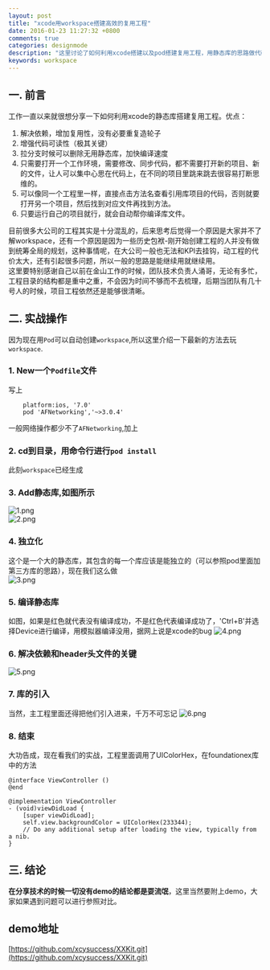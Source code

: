 ```yaml
---
layout: post
title: "xcode用workspace搭建高效的复用工程"
date: 2016-01-23 11:27:32 +0800
comments: true
categories: designmode
description: "这里讨论了如何利用xcode搭建以及pod搭建复用工程，用静态库的思路做代码，增加代码的可读性和重用性" 
keywords: workspace
---
```


## 一. 前言

工作一直以来就很想分享一下如何利用xcode的静态库搭建复用工程。优点：  

1. 解决依赖，增加复用性，没有必要重复造轮子    
2. 增强代码可读性（极其关键）  
3. 拉分支时候可以删除无用静态库，加快编译速度
4. 只需要打开一个工作环境，需要修改、同步代码，都不需要打开新的项目、新的文件，让人可以集中心思在代码上，在不同的项目里跳来跳去很容易打断思维的。
5. 可以像同一个工程里一样，直接点击方法名查看引用库项目的代码，否则就要打开另一个项目，然后找到对应文件再找到方法。
6. 只要运行自己的项目就行，就会自动帮你编译库文件。

目前很多大公司的工程其实是十分混乱的，后来思考后觉得一个原因是大家并不了解workspace，还有一个原因是因为一些历史包袱-刚开始创建工程的人并没有做到统筹全局的规划，这种事情呢，在大公司一般也无法和KPI去挂钩，动工程的代价太大，还有引起很多问题，所以一般的思路是能继续用就继续用。  
这里要特别感谢自己以前在金山工作的时候，团队技术负责人涌哥，无论有多忙，工程目录的结构都是重中之重，不会因为时间不够而不去梳理，后期当团队有几十号人的时候，项目工程依然还是能够很清晰。


## 二. 实战操作
因为现在用`Pod`可以自动创建`workspace`,所以这里介绍一下最新的方法去玩`workspace`.
<!-- more -->

### 1. New一个`Podfile`文件
写上

```objc
	platform:ios, '7.0' 
	pod 'AFNetworking','~>3.0.4'
```
一般网络操作都少不了`AFNetworking`,加上

### 2. cd到目录，用命令行进行`pod install`
此刻`workspace`已经生成

### 3. Add静态库,如图所示
![1.png](/images/static/1.png)  
![2.png](/images/static/2.png)  

### 4. 独立化
这个是一个大的静态库，其包含的每一个库应该是能独立的（可以参照pod里面加第三方库的思路），现在我们这么做  
![3.png](/images/static/3.png)  

### 5. 编译静态库
如图，如果是红色就代表没有编译成功，不是红色代表编译成功了，'Ctrl+B'并选择Device进行编译，用模拟器编译没用，据网上说是xcode的bug
![4.png](/images/static/4.png)  

### 6. 解决依赖和header头文件的关键
![5.png](/images/static/5.png)  

### 7. 库的引入
当然，主工程里面还得把他们引入进来，千万不可忘记
![6.png](/images/static/6.png)  

### 8. 结束
大功告成，现在看我们的实战，工程里面调用了UIColorHex，在foundationex库中的方法  

```objc
@interface ViewController ()
@end

@implementation ViewController
- (void)viewDidLoad {
    [super viewDidLoad];
    self.view.backgroundColor = UIColorHex(233344);
    // Do any additional setup after loading the view, typically from a nib.
}
```
## 三. 结论
**在分享技术的时候一切没有demo的结论都是耍流氓**，这里当然要附上demo，大家如果遇到问题可以进行参照对比。

## demo地址
[https://github.com/xcysuccess/XXKit.git](https://github.com/xcysuccess/XXKit.git)



	

	